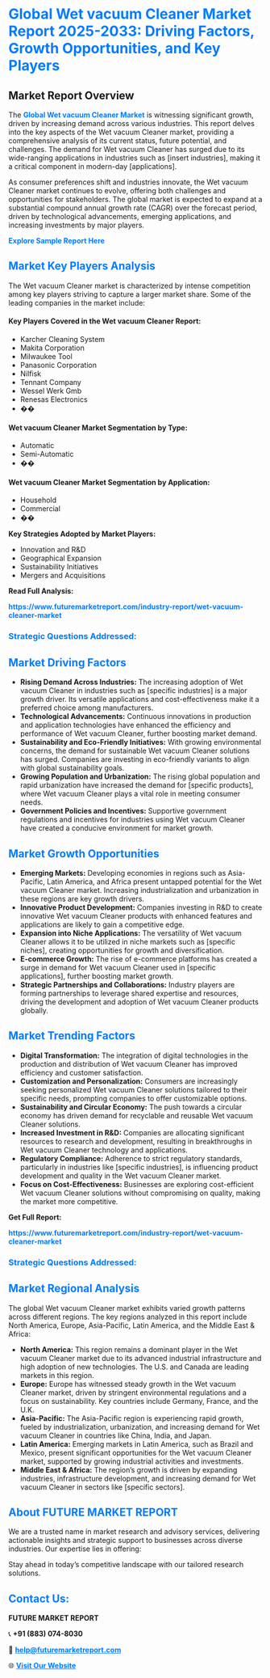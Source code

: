 <h1 style="color: #007BFF;">Global Wet vacuum Cleaner Market Report 2025-2033: Driving Factors, Growth Opportunities, and Key Players</h1>

<section id="overview">
<h2>Market Report Overview</h2>
<p>The <a href="https://www.futuremarketreport.com/industry-report/wet-vacuum-cleaner-market" style="color: #007BFF; text-decoration: none;"><strong>Global Wet vacuum Cleaner Market</strong></a> is witnessing significant growth, driven by increasing demand across various industries. This report delves into the key aspects of the Wet vacuum Cleaner market, providing a comprehensive analysis of its current status, future potential, and challenges. The demand for Wet vacuum Cleaner has surged due to its wide-ranging applications in industries such as [insert industries], making it a critical component in modern-day [applications].</p>
<p>As consumer preferences shift and industries innovate, the Wet vacuum Cleaner market continues to evolve, offering both challenges and opportunities for stakeholders. The global market is expected to expand at a substantial compound annual growth rate (CAGR) over the forecast period, driven by technological advancements, emerging applications, and increasing investments by major players.</p>
</section>

<section id="overview">
<p><a href="https://www.futuremarketreport.com/request-sample/reportId=118753" style="color: #007BFF; text-decoration: none;"><strong>Explore Sample Report Here</strong></a></p>
</section>

<section id="key-players">
<h2 style="color: #007BFF;">Market Key Players Analysis</h2>
<p>The Wet vacuum Cleaner market is characterized by intense competition among key players striving to capture a larger market share. Some of the leading companies in the market include:</p>
<h4>Key Players Covered in the Wet vacuum Cleaner Report:</h4>
<ul><li>Karcher Cleaning System</li><li>Makita Corporation</li><li>Milwaukee Tool</li><li>Panasonic Corporation</li><li>Nilfisk</li><li>Tennant Company</li><li>Wessel Werk Gmb</li><li>Renesas Electronics</li><li>��</li></ul>
<h4>Wet vacuum Cleaner Market Segmentation by Type:</h4>
<ul><li>Automatic</li><li>Semi-Automatic</li><li>��</li></ul>

<h4>Wet vacuum Cleaner Market Segmentation by Application:</h4>
<ul><li>Household</li><li>Commercial</li><li>��</li></ul>
<p><strong>Key Strategies Adopted by Market Players:</strong></p>
<ul>
<li>Innovation and R&D</li>
<li>Geographical Expansion</li>
<li>Sustainability Initiatives</li>
<li>Mergers and Acquisitions</li>
</ul>
</section>

<section>
<p><strong>Read Full Analysis: </strong></p><a href="https://www.futuremarketreport.com/industry-report/wet-vacuum-cleaner-market" style="color: #007BFF; text-decoration: none;"><strong>https://www.futuremarketreport.com/industry-report/wet-vacuum-cleaner-market</strong></a>
<h3 style="color: #007BFF;">Strategic Questions Addressed:</h3>
</section>

<section id="driving-factors">
<h2 style="color: #007BFF;">Market Driving Factors</h2>
<ul>
<li><strong>Rising Demand Across Industries:</strong> The increasing adoption of Wet vacuum Cleaner in industries such as [specific industries] is a major growth driver. Its versatile applications and cost-effectiveness make it a preferred choice among manufacturers.</li>
<li><strong>Technological Advancements:</strong> Continuous innovations in production and application technologies have enhanced the efficiency and performance of Wet vacuum Cleaner, further boosting market demand.</li>
<li><strong>Sustainability and Eco-Friendly Initiatives:</strong> With growing environmental concerns, the demand for sustainable Wet vacuum Cleaner solutions has surged. Companies are investing in eco-friendly variants to align with global sustainability goals.</li>
<li><strong>Growing Population and Urbanization:</strong> The rising global population and rapid urbanization have increased the demand for [specific products], where Wet vacuum Cleaner plays a vital role in meeting consumer needs.</li>
<li><strong>Government Policies and Incentives:</strong> Supportive government regulations and incentives for industries using Wet vacuum Cleaner have created a conducive environment for market growth.</li>
</ul>
</section>

<section id="growth-opportunities">
<h2 style="color: #007BFF;">Market Growth Opportunities</h2>
<ul>
<li><strong>Emerging Markets:</strong> Developing economies in regions such as Asia-Pacific, Latin America, and Africa present untapped potential for the Wet vacuum Cleaner market. Increasing industrialization and urbanization in these regions are key growth drivers.</li>
<li><strong>Innovative Product Development:</strong> Companies investing in R&D to create innovative Wet vacuum Cleaner products with enhanced features and applications are likely to gain a competitive edge.</li>
<li><strong>Expansion into Niche Applications:</strong> The versatility of Wet vacuum Cleaner allows it to be utilized in niche markets such as [specific niches], creating opportunities for growth and diversification.</li>
<li><strong>E-commerce Growth:</strong> The rise of e-commerce platforms has created a surge in demand for Wet vacuum Cleaner used in [specific applications], further boosting market growth.</li>
<li><strong>Strategic Partnerships and Collaborations:</strong> Industry players are forming partnerships to leverage shared expertise and resources, driving the development and adoption of Wet vacuum Cleaner products globally.</li>
</ul>
</section>

<section id="trending-factors">
<h2 style="color: #007BFF;">Market Trending Factors</h2>
<ul>
<li><strong>Digital Transformation:</strong> The integration of digital technologies in the production and distribution of Wet vacuum Cleaner has improved efficiency and customer satisfaction.</li>
<li><strong>Customization and Personalization:</strong> Consumers are increasingly seeking personalized Wet vacuum Cleaner solutions tailored to their specific needs, prompting companies to offer customizable options.</li>
<li><strong>Sustainability and Circular Economy:</strong> The push towards a circular economy has driven demand for recyclable and reusable Wet vacuum Cleaner solutions.</li>
<li><strong>Increased Investment in R&D:</strong> Companies are allocating significant resources to research and development, resulting in breakthroughs in Wet vacuum Cleaner technology and applications.</li>
<li><strong>Regulatory Compliance:</strong> Adherence to strict regulatory standards, particularly in industries like [specific industries], is influencing product development and quality in the Wet vacuum Cleaner market.</li>
<li><strong>Focus on Cost-Effectiveness:</strong> Businesses are exploring cost-efficient Wet vacuum Cleaner solutions without compromising on quality, making the market more competitive.</li>
</ul>
</section>

<section>
<p><strong>Get Full Report: </strong></p><a href="https://www.futuremarketreport.com/industry-report/wet-vacuum-cleaner-market" style="color: #007BFF; text-decoration: none;"><strong>https://www.futuremarketreport.com/industry-report/wet-vacuum-cleaner-market</strong></a>
<h3 style="color: #007BFF;">Strategic Questions Addressed:</h3>
</section>


<section id="regional-analysis">
<h2 style="color: #007BFF;">Market Regional Analysis</h2>
<p>The global Wet vacuum Cleaner market exhibits varied growth patterns across different regions. The key regions analyzed in this report include North America, Europe, Asia-Pacific, Latin America, and the Middle East & Africa:</p>
<ul>
<li><strong>North America:</strong> This region remains a dominant player in the Wet vacuum Cleaner market due to its advanced industrial infrastructure and high adoption of new technologies. The U.S. and Canada are leading markets in this region.</li>
<li><strong>Europe:</strong> Europe has witnessed steady growth in the Wet vacuum Cleaner market, driven by stringent environmental regulations and a focus on sustainability. Key countries include Germany, France, and the U.K.</li>
<li><strong>Asia-Pacific:</strong> The Asia-Pacific region is experiencing rapid growth, fueled by industrialization, urbanization, and increasing demand for Wet vacuum Cleaner in countries like China, India, and Japan.</li>
<li><strong>Latin America:</strong> Emerging markets in Latin America, such as Brazil and Mexico, present significant opportunities for the Wet vacuum Cleaner market, supported by growing industrial activities and investments.</li>
<li><strong>Middle East & Africa:</strong> The region’s growth is driven by expanding industries, infrastructure development, and increasing demand for Wet vacuum Cleaner in sectors like [specific sectors].</li>
</ul>
</section>

<footer>
<h2 style="color: #007BFF;">About FUTURE MARKET REPORT</h2>
<p>We are a trusted name in market research and advisory services, delivering actionable insights and strategic support to businesses across diverse industries. Our expertise lies in offering:</p>

<p>Stay ahead in today’s competitive landscape with our tailored research solutions.</p>

<h2 style="color: #007BFF;">Contact Us:</h2>
<p><strong>FUTURE MARKET REPORT</strong></p>
<p>📞 <strong>+91 (883) 074-8030</strong></p>
<p>📧 <strong><a href="mailto:help@futuremarketreport.com" style="color: #007BFF;">help@futuremarketreport.com</a></strong></p>
<p>🌐 <strong><a href="https://www.futuremarketreport.com/" style="color: #007BFF;">Visit Our Website</a></strong></p>
</footer>